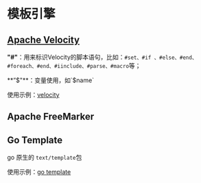 # 模板引擎

## [Apache Velocity](http://velocity.apache.org/)

**"#"**：用来标识Velocity的脚本语句，比如：`#set、#if 、#else、#end、#foreach、#end、#iinclude、#parse、#macro`等；

**”$"**：变量使用，如`$name`



使用示例：[velocity](https://gitee.com/oscsc/web-tech/tree/master/template_engine/velocity)



## Apache FreeMarker



## Go Template

go 原生的 `text/template`包

使用示例：[go template](https://gitee.com/oscsc/web-tech/tree/master/template_engine/gotemplate)
